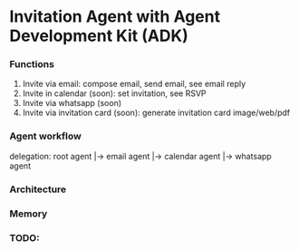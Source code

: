 # Invitation Agent with Agent Development Kit (ADK)
### Functions
1. Invite via email: compose email, send email, see email reply
2. Invite in calendar (soon): set invitation, see RSVP
3. Invite via whatsapp (soon)
4. Invite via invitation card (soon): generate invitation card image/web/pdf

### Agent workflow
delegation:
root agent 
        |-> email agent
        |-> calendar agent
        |-> whatsapp agent

### Architecture

### Memory


### TODO:
